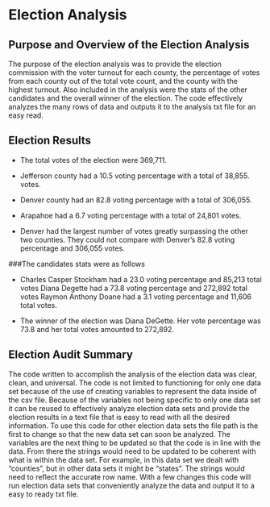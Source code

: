 # Election Analysis

## Purpose and Overview of the Election Analysis
   The purpose of the election analysis was to provide the election commission with the voter turnout for each county, the percentage of votes from each county out of the total vote count, and the county with the highest turnout. Also included in the analysis were the stats of the other candidates and the overall winner of the election. The code effectively analyzes the many rows of data and outputs it to the analysis txt file for an easy read. 

## Election Results
- The total votes of the election were 369,711.
- Jefferson county had a 10.5 voting percentage with a total of 38,855. votes.
- Denver county had an 82.8 voting percentage with a total of 306,055.
- Arapahoe had a 6.7 voting percentage with a total of 24,801 votes.

- Denver had the largest number of votes greatly surpassing the other two counties. They could not compare with Denver’s 82.8 voting percentage and 306,055 votes. 

###The candidates stats were as follows
- Charles Casper Stockham had a 23.0 voting percentage and 85,213 total votes
   Diana Degette had a 73.8 voting percentage and 272,892 total votes
   Raymon Anthony Doane had a 3.1 voting percentage and 11,606 total votes.

- The winner of the election was Diana DeGette. Her vote percentage was 73.8 and her total votes amounted to 272,892.


## Election Audit Summary
  The code written to accomplish the analysis of the election data was clear, clean, and universal. The code is not limited to functioning for only one data set because of the use of creating variables to represent the data inside of the csv file. Because of the variables not being specific to only one data set it can be reused to effectively analyze election data sets and provide the election results in a text file that is easy to read with all the desired information. To use this code for other election data sets the file path is the first to change so that the new data set can soon be analyzed. The variables are the next thing to be updated so that the code is in line with the data. From there the strings would need to be updated to be coherent with what is within the data set. For example, in this data set we dealt with “counties”, but in other data sets it might be “states”. The strings would need to reflect the accurate row name. With a few changes this code will run election data sets that conveniently analyze the data and output it to a easy to ready txt file. 

